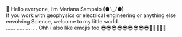  👋 Hello everyone, I’m Mariana Sampaio (●'◡'●)  
 If you work with geophysics or electrical engineering or anything else envolving Science, welcome to my little world.  
 ......
 .....
 ...
 ..
 .
 Ohh i also like emojis too
 😎😎😎😎😎😎😎😎😎🦉🦉🦉🦉🦉


<!---
samppaiomari/samppaiomari is a ✨ special ✨ repository because its `README.md` (this file) appears on your GitHub profile.
You can click the Preview link to take a look at your changes.
--->

